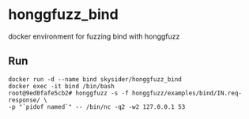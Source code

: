# honggfuzz_bind
docker environment for fuzzing bind with honggfuzz

## Run

```
docker run -d --name bind skysider/honggfuzz_bind
docker exec -it bind /bin/bash
root@9ed0fafe5cb2# honggfuzz -s -f honggfuzz/examples/bind/IN.req-response/ \
-p "`pidof named`" -- /bin/nc -q2 -w2 127.0.0.1 53
```
